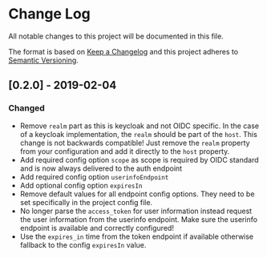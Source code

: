 # Change Log

All notable changes to this project will be documented in this file.

The format is based on [Keep a Changelog](https://keepachangelog.com/)
and this project adheres to [Semantic Versioning](https://semver.org/).

## [0.2.0] - 2019-02-04

### Changed

- Remove `realm` part as this is keycloak and not OIDC specific. In the case
  of a keycloak implementation, the `realm` should be part of the `host`.
  This change is not backwards compatible! Just remove the `realm` property
  from your configuration and add it directly to the `host` property.
- Add required config option `scope` as scope is required by OIDC standard and
  is now always delivered to the auth endpoint
- Add required config option `userinfoEndpoint`
- Add optional config option `expiresIn`
- Remove default values for all endpoint config options. They need to be set
  specifically in the project config file.
- No longer parse the `access_token` for user information instead request the
  user information from the userinfo endpoint. Make sure the userinfo endpoint
  is available and correctly configured!
- Use the `expires_in` time from the token endpoint if available otherwise
  fallback to the config `expiresIn` value.
